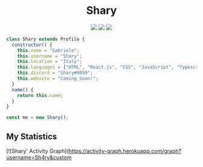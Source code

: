 <h1 align="center">
  <b>Shary</b>
</h1>

<p>
<div align="center">
  <img src="https://img.shields.io/badge/-HTML-c58545?style=for-the-badge&logo=html5&logoColor=c58545&labelColor=282828">
  <img src="https://img.shields.io/badge/-JavaScript-d1a01f?style=for-the-badge&logo=JavaScript&logoColor=d1a01f&labelColor=282828">
  <img src="https://img.shields.io/badge/-Python-98b982?style=for-the-badge&logo=python&logoColor=98b982&labelColor=282828">
</div>
</p>

```JavaScript
class Shary extends Profile {
  constructor() {
    this.name = "Gabriele";
    this.username = "Shary";
    this.location = "Italy";
    this.languages = ["HTML", "React.js", "CSS", "JavaScript", "Typescript", "Python", "C", "Go"];
    this.discord = "Shary#9999";
    this.website = "Coming Soon!";
  }
  name() {
    return this.name;
  }
}

const me = new Shary();
```

## My Statistics

[![Shary' Activity Graph](https://activity-graph.herokuapp.com/graph?username=Sh4ry&custom
